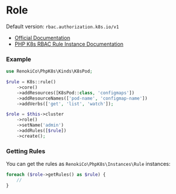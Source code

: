# Role

Default version: `rbac.authorization.k8s.io/v1`

* [Official Documentation](https://kubernetes.io/docs/reference/access-authn-authz/rbac/)
* [PHP K8s RBAC Rule Instance Documentation](../../instances/rules.md)

### Example

```php
use RenokiCo\PhpK8s\Kinds\K8sPod;

$rule = K8s::rule()
    ->core()
    ->addResources([K8sPod::class, 'configmaps'])
    ->addResourceNames(['pod-name', 'configmap-name'])
    ->addVerbs(['get', 'list', 'watch']);

$role = $this->cluster
    ->role()
    ->setName('admin')
    ->addRules([$rule])
    ->create();
```

### Getting Rules

You can get the rules as `RenokiCo\PhpK8s\Instances\Rule` instances:

```php
foreach ($role->getRules() as $rule) {
    //
}
```
